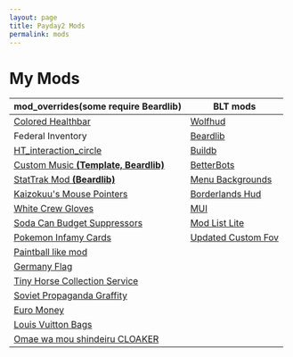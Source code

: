 ```yaml
---
layout: page
title: Payday2 Mods
permalink: mods
---
```

# My Mods

mod_overrides(some require Beardlib)|BLT mods
------------------------------------|--------
[Colored Healthbar](http://modwork.shop/16412) | [Wolfhud](https://github.com/Kamikaze94/WolfHUD)
Federal Inventory | [Beardlib](http://modwork.shop/14924)
[HT_interaction_circle](http://modwork.shop/20914) | [Buildb](https://paydaymods.com/mods/65/BDB)
[Custom Music __(Template, Beardlib)__ ](http://modwork.shop/18106)| [BetterBots](http://paydaymods.com/mods/108/BB)
[StatTrak Mod __(Beardlib)__](http://modwork.shop/20004)| [Menu Backgrounds](http://modwork.shop/17160)
[Kaizokuu's Mouse Pointers](http://modwork.shop/20897) | [Borderlands Hud](http://modwork.shop/20420)
[White Crew Gloves](http://modwork.shop/20778) | [MUI](http://paydaymods.com/mods/44/arm_mui)
[Soda Can Budget Suppressors](http://modwork.shop/19073) | [Mod List Lite](http://paydaymods.com/mods/551/mll)
[Pokemon Infamy Cards](http://modwork.shop/13267) | [Updated Custom Fov](http://modwork.shop/20801)
[Paintball like mod](http://modwork.shop/12568) |
[Germany Flag](http://modwork.shop/13856) |
[Tiny Horse Collection Service](http://modwork.shop/19177) |
[Soviet Propaganda Graffity](http://modwork.shop/22314) |
[Euro Money](http://modwork.shop/12375) |
[Louis Vuitton Bags](http://modwork.shop/20355) |
 [Omae wa mou shindeiru CLOAKER](http://modwork.shop/20431) |